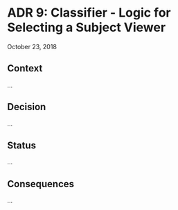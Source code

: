 # ADR 9: Classifier - Logic for Selecting a Subject Viewer

October 23, 2018

## Context

...

## Decision

...

## Status

...

## Consequences

...